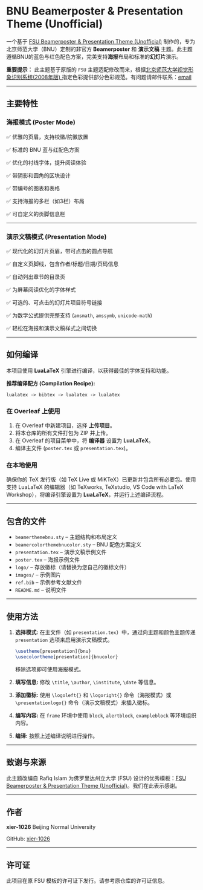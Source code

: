 # BNU Beamerposter & Presentation Theme (Unofficial)

一个基于 [FSU Beamerposter & Presentation Theme (Unofficial)](https://github.com/rispace/unofficial-FSU-beamer-theme-template) 制作的，专为北京师范大学（BNU）定制的非官方 **Beamerposter** 和 **演示文稿** 主题。此主题遵循BNU的蓝色与红色配色方案，完美支持**海报**布局和标准的**幻灯片**演示。

**重要提示：** 此主题基于原版的 `FSU` 主题适配修改而来，根据[北京师范大学视觉形象识别系统(2008年版) ](https://xcb.bnu.edu.cn/fwzn/xzzx/index.html)指定色彩提供部分色彩规范。有问题请邮件联系：[email](liuziqi1026@outlook.com)

---

## 主要特性

### 海报模式 (Poster Mode)

✅ 优雅的页眉，支持校徽/院徽放置

✅ 标准的 BNU 蓝与红配色方案

✅ 优化的衬线字体，提升阅读体验

✅ 带阴影和圆角的区块设计

✅ 带编号的图表和表格

✅ 支持海报的多栏（如3栏）布局

✅ 可自定义的页脚信息栏

---

### 演示文稿模式 (Presentation Mode)

✅ 现代化的幻灯片页眉，带可点击的圆点导航

✅ 自定义页脚线，包含作者/标题/日期/页码信息

✅ 自动列出章节的目录页

✅ 为屏幕阅读优化的字体样式

✅ 可选的、可点击的幻灯片项目符号链接

✅ 为数学公式提供完整支持 (`amsmath`, `amssymb`, `unicode-math`)

✅ 轻松在海报和演示文稿样式之间切换

---

## 如何编译

本项目使用 **LuaLaTeX** 引擎进行编译，以获得最佳的字体支持和功能。

**推荐编译配方 (Compilation Recipe):**

`lualatex -> bibtex -> lualatex -> lualatex`

### 在 Overleaf 上使用

1.  在 Overleaf 中新建项目，选择 **上传项目**。
3.  将本仓库的所有文件打包为 ZIP 并上传。
5.  在 Overleaf 的项目菜单中，将 **编译器** 设置为 **LuaLaTeX**。
7.  编译主文件 (`poster.tex` 或 `presentation.tex`)。

### 在本地使用

确保你的 TeX 发行版（如 TeX Live 或 MiKTeX）已更新并包含所有必要包。使用支持 LuaLaTeX 的编辑器（如 TeXworks, TeXstudio, VS Code with LaTeX Workshop），将编译引擎设置为 **LuaLaTeX**，并运行上述编译流程。

---

## 包含的文件

- `beamerthemebnu.sty` – 主题结构和布局定义
- `beamercolorthemebnucolor.sty` – BNU 配色方案定义
- `presentation.tex` – 演示文稿示例文件
- `poster.tex` – 海报示例文件
- `logo/` – 存放徽标（请替换为您自己的徽标文件）
- `images/` – 示例图片
- `ref.bib` – 示例参考文献文件
- `README.md` – 说明文件

---

## 使用方法

1.  **选择模式:** 在主文件（如 `presentation.tex`）中，通过向主题和颜色主题传递 `presentation` 选项来启用演示文稿模式。
    ```latex
    \usetheme[presentation]{bnu}
    \usecolortheme[presentation]{bnucolor}
    ```
    移除选项即可使用海报模式。

2.  **填写信息:** 修改 `\title`, `\author`, `\institute`, `\date` 等信息。
3.  **添加徽标:** 使用 `\logoleft{}` 和 `\logoright{}` 命令（海报模式）或 `\presentationlogo{}` 命令（演示文稿模式）来插入徽标。
4.  **编写内容:** 在 `frame` 环境中使用 `block`, `alertblock`, `exampleblock` 等环境组织内容。
5.  **编译:** 按照上述编译说明进行操作。

---

## 致谢与来源

此主题改编自 Rafiq Islam 为佛罗里达州立大学 (FSU) 设计的优秀模板：[FSU Beamerposter & Presentation Theme (Unofficial)](https://github.com/rispace/unofficial-FSU-beamer-theme-template)。我们在此表示感谢。

---

## 作者

**xier-1026**
Beijing Normal University

GitHub: [xier-1026](https://github.com/xier-1026)

---

## 许可证

此项目在原 FSU 模板的许可证下发行。请参考原仓库的许可证信息。
